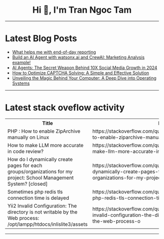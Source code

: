 <h1 align="center">Hi 👋, I'm Tran Ngoc Tam</h1>

---

# Latest Blog Posts 
<!-- BLOG-POST-LIST:START -->
- [What helps me with end-of-day reporting](https://dev.to/receter/what-helps-me-with-end-of-day-reporting-155b)
- [Build an AI Agent with watsonx.ai and CrewAI: Marketing Analysis example!](https://dev.to/aairom/build-an-ai-agent-with-watsonxai-and-crewai-marketing-analysis-example-10ll)
- [AI Agents: The Secret Weapon Behind 10X Social Media Growth in 2024](https://dev.to/pratham_explainx_6e68b9/ai-agents-the-secret-weapon-behind-10x-social-media-growth-in-2024-1l6c)
- [How to Optimize CAPTCHA Solving: A Simple and Effective Solution](https://dev.to/moeed/how-to-optimize-captcha-solving-a-simple-and-effective-solution-5451)
- [Unveiling the Magic Behind Your Computer: A Deep Dive into Operating Systems](https://dev.to/iqra_firdose/unveiling-the-magic-behind-your-computer-a-deep-dive-into-operating-systems-2h63)
<!-- BLOG-POST-LIST:END -->

---

# Latest stack oveflow activity
<table>
  <tr><th>Title</th><th>Link</th></tr>
  <!-- STACKOVERFLOW:START --><tr><td>PHP : How to enable ZipArchive manually on Linux</td><td>https://stackoverflow.com/questions/79202519/php-how-to-enable-ziparchive-manually-on-linux</td></tr><tr><td>How to make LLM more accurate in code review?</td><td>https://stackoverflow.com/questions/79202326/how-to-make-llm-more-accurate-in-code-review</td></tr><tr><td>How do I dynamically create pages for each groups/organizations for my project: School Management System? [closed]</td><td>https://stackoverflow.com/questions/79202310/how-do-i-dynamically-create-pages-for-each-groups-organizations-for-my-project</td></tr><tr><td>Sometimes php redis tls connection time is delayed</td><td>https://stackoverflow.com/questions/79202114/sometimes-php-redis-tls-connection-time-is-delayed</td></tr><tr><td>Yii2 Invalid Configuration: The directory is not writable by the Web process: /opt/lampp/htdocs/inlislite3/assets</td><td>https://stackoverflow.com/questions/79202058/yii2-invalid-configuration-the-directory-is-not-writable-by-the-web-process-o</td></tr><!-- STACKOVERFLOW:END -->
</table>

---


